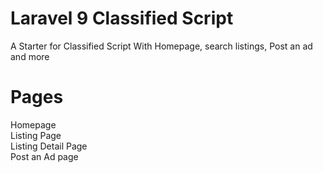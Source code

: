 # Laravel 9 Classified Script
A Starter for Classified Script With Homepage, search listings, Post an ad and more 

# Pages 
Homepage <br>
Listing Page<br>
Listing Detail Page<br>
Post an Ad page <br>



